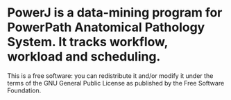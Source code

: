# PowerJ is a data-mining program for PowerPath Anatomical Pathology System.  It tracks workflow, workload and scheduling.
This is a free software: you can redistribute it and/or modify it under the terms of the GNU General Public License as published by the Free Software Foundation.
